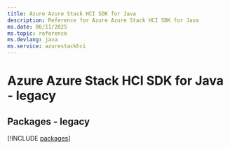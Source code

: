 ```yaml
---
title: Azure Azure Stack HCI SDK for Java
description: Reference for Azure Azure Stack HCI SDK for Java
ms.date: 06/11/2025
ms.topic: reference
ms.devlang: java
ms.service: azurestackhci
---
```

# Azure Azure Stack HCI SDK for Java - legacy
## Packages - legacy
[!INCLUDE [packages](azure-stack-hci-index.md)]